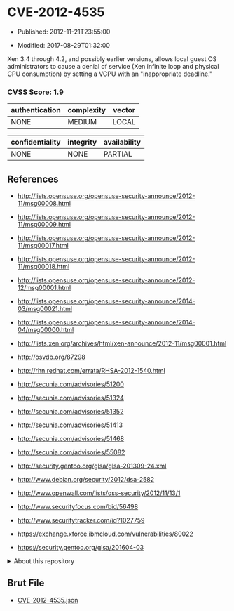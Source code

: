 # CVE-2012-4535

- Published: 2012-11-21T23:55:00

- Modified: 2017-08-29T01:32:00

Xen 3.4 through 4.2, and possibly earlier versions, allows local guest OS administrators to cause a denial of service (Xen infinite loop and physical CPU consumption) by setting a VCPU with an "inappropriate deadline."

### CVSS Score: **1.9**

| authentication | complexity | vector |
| --- | --- | --- |
| NONE | MEDIUM | LOCAL |

| confidentiality | integrity | availability |
| --- | --- | --- |
| NONE | NONE | PARTIAL |

## References

* http://lists.opensuse.org/opensuse-security-announce/2012-11/msg00008.html

* http://lists.opensuse.org/opensuse-security-announce/2012-11/msg00009.html

* http://lists.opensuse.org/opensuse-security-announce/2012-11/msg00017.html

* http://lists.opensuse.org/opensuse-security-announce/2012-11/msg00018.html

* http://lists.opensuse.org/opensuse-security-announce/2012-12/msg00001.html

* http://lists.opensuse.org/opensuse-security-announce/2014-03/msg00021.html

* http://lists.opensuse.org/opensuse-security-announce/2014-04/msg00000.html

* http://lists.xen.org/archives/html/xen-announce/2012-11/msg00001.html

* http://osvdb.org/87298

* http://rhn.redhat.com/errata/RHSA-2012-1540.html

* http://secunia.com/advisories/51200

* http://secunia.com/advisories/51324

* http://secunia.com/advisories/51352

* http://secunia.com/advisories/51413

* http://secunia.com/advisories/51468

* http://secunia.com/advisories/55082

* http://security.gentoo.org/glsa/glsa-201309-24.xml

* http://www.debian.org/security/2012/dsa-2582

* http://www.openwall.com/lists/oss-security/2012/11/13/1

* http://www.securityfocus.com/bid/56498

* http://www.securitytracker.com/id?1027759

* https://exchange.xforce.ibmcloud.com/vulnerabilities/80022

* https://security.gentoo.org/glsa/201604-03

<details>
<summary>About this repository</summary> 

  This repository is part of the project [Live Hack CVE](https://github.com/Live-Hack-CVE). Main website can be found [www.live-hack.org](https://www.live-hack.org) 
  
  Made by [Sn0wAlice](https://github.com/Sn0wAlice) for the people that care about security and need to have a feed of the latest CVEs. Hope you enjoy it, don't forget to star the repo and follow me on [Twitter](https://twitter.com/Sn0wAlice) and [Github](https://github.com/Sn0wAlice). And that is my [personnal website](https://www.alice-snow.me/)

  - [Home Page](https://github.com/Live-Hack-CVE)
  - [Framework](https://github.com/Live-Hack-CVE/cve-framework)
  - [CVE database](https://github.com/Live-Hack-CVE/full_database)
  - [Changelog](https://github.com/Live-Hack-CVE/Changelog)
</details>

## Brut File

* [CVE-2012-4535.json](https://raw.githubusercontent.com/Live-Hack-CVE/full_database/main/cves/2012/CVE-2012-4535.json)

